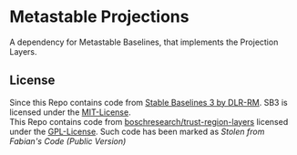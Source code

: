 # Metastable Projections

A dependency for Metastable Baselines, that implements the Projection Layers.  

## License
Since this Repo contains code from [Stable Baselines 3 by DLR-RM](https://github.com/DLR-RM/stable-baselines3). SB3 is licensed under the [MIT-License](https://github.com/DLR-RM/stable-baselines3/blob/master/LICENSE).  
This Repo contains code from [boschresearch/trust-region-layers](https://github.com/boschresearch/trust-region-layers) licensed under the [GPL-License](https://github.com/boschresearch/trust-region-layers/blob/main/LICENSE). Such code has been marked as *Stolen from Fabian's Code (Public Version)*  